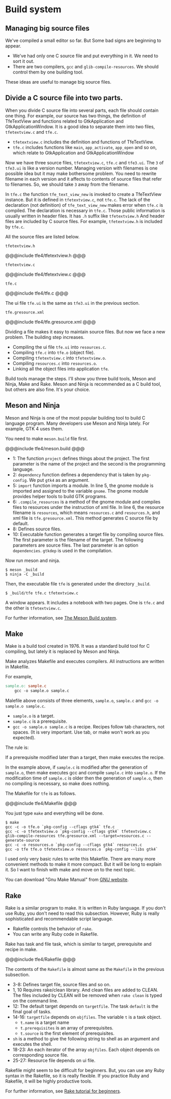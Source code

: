 # Build system

## Managing big source files

We've compiled a small editor so far.
But Some bad signs are beginning to appear.

- We've had only one C source file and put everything in it.
We need to sort it out.
- There are two compilers, `gcc` and `glib-compile-resources`.
We should control them by one building tool. 

These ideas are useful to manage big source files.

## Divide a C source file into two parts.

When you divide C source file into several parts, each file should contain one thing.
For example, our source has two things, the definition of TfeTextView and functions related to GtkApplication and GtkApplicationWindow.
It is a good idea to separate them into two files, `tfetextview.c` and `tfe.c`.

- `tfetextview.c` includes the definition and functions of TfeTextView.
- `tfe.c` includes functions like `main`, `app_activate`, `app_open` and so on, which relate to GtkApplication and GtkApplicationWindow

Now we have three source files, `tfetextview.c`, `tfe.c` and `tfe3.ui`.
The `3` of `tfe3.ui` is like a version number.
Managing version with filenames is one possible idea but it may make bothersome problem.
You need to rewrite filename in each version and it affects to contents of source files that refer to filenames.
So, we should take `3` away from the filename.

In `tfe.c` the function `tfe_text_view_new` is invoked to create a TfeTextView instance.
But it is defined in `tfetextview.c`, not `tfe.c`.
The lack of the declaration (not definition) of `tfe_text_view_new` makes error when `tfe.c` is compiled.
The declaration is necessary in `tfe.c`.
Those public information is usually written in header files.
It has `.h` suffix like `tfetextview.h`
And header files are included by C source files.
For example, `tfetextview.h` is included by `tfe.c`.

All the source files are listed below.

`tfetextview.h`

@@@include
tfe4/tfetextview.h
@@@

`tfetextview.c`

@@@include
tfe4/tfetextview.c
@@@

`tfe.c`

@@@include
tfe4/tfe.c
@@@

The ui file `tfe.ui` is the same as `tfe3.ui` in the previous section.

`tfe.gresource.xml`

@@@include
tfe4/tfe.gresource.xml
@@@

Dividing a file makes it easy to maintain source files.
But now we face a new problem.
The building step increases.

- Compiling the ui file `tfe.ui` into `resources.c`.
- Compiling `tfe.c` into `tfe.o` (object file).
- Compiling `tfetextview.c` into `tfetextview.o`.
- Compiling `resources.c` into `resources.o`.
- Linking all the object files into application `tfe`.

Build tools manage the steps.
I'll show you three build tools, Meson and Ninja, Make and Rake.
Meson and Ninja is recommended as a C build tool, but others are also fine.
It's your choice.

## Meson and Ninja

Meson and Ninja is one of the most popular building tool to build C language program.
Many developers use Meson and Ninja lately.
For example, GTK 4 uses them.

You need to make `meson.build` file first.

@@@include
tfe4/meson.build
@@@

- 1: The function `project` defines things about the project.
The first parameter is the name of the project and the second is the programming language.
- 2: `dependency` function defines a dependency that is taken by `pkg-config`.
We put `gtk4` as an argument.
- 5: `import` function imports a module.
In line 5, the gnome module is imported and assigned to the variable `gnome`.
The gnome module provides helper tools to build GTK programs.
- 6: `.compile_resources` is a method of the gnome module and compiles files to resources under the instruction of xml file.
In line 6, the resource filename is `resources`, which means `resources.c` and `resources.h`, and xml file is `tfe.gresource.xml`.
This method generates C source file by default.
- 8: Defines source files.
- 10: Executable function generates a target file by compiling source files.
The first parameter is the filename of the target. The following parameters are source files.
The last parameter is an option `dependencies`.
`gtkdep` is used in the compilation.

Now run meson and ninja.

    $ meson _build
    $ ninja -C _build

Then, the executable file `tfe` is generated under the directory `_build`.

    $ _build/tfe tfe.c tfetextview.c

A window appears.
It includes a notebook with two pages.
One is `tfe.c` and the other is `tfetextview.c`.

For further information, see [The Meson Build system](https://mesonbuild.com/).

## Make

Make is a build tool created in 1976.
It was a standard build tool for C compiling, but lately it is replaced by Meson and Ninja.

Make analyzes Makefile and executes compilers.
All instructions are written in Makefile.

For example,

~~~makefile
sample.o: sample.c
    gcc -o sample.o sample.c
~~~

Malefile above consists of three elements, `sample.o`, `sample.c` and `gcc -o sample.o sample.c`.

- `sample.o` is a target.
- `sample.c` is a prerequisite.
- `gcc -o sample.o sample.c` is a recipe.
Recipes follow tab characters, not spaces.
(It is very important. Use tab, or make won't work as you expected).

The rule is:

If a prerequisite modified later than a target, then make executes the recipe.

In the example above, if `sample.c` is modified after the generation of `sample.o`, then make executes gcc and compile `sample.c` into `sample.o`.
If the modification time of `sample.c` is older then the generation of `sample.o`, then no compiling is necessary, so make does nothing.

The Makefile for `tfe` is as follows.

@@@include
tfe4/Makefile
@@@

You just type `make` and everything will be done.

~~~
$ make
gcc -c -o tfe.o `pkg-config --cflags gtk4` tfe.c
gcc -c -o tfetextview.o `pkg-config --cflags gtk4` tfetextview.c
glib-compile-resources tfe.gresource.xml --target=resources.c --generate-source
gcc -c -o resources.o `pkg-config --cflags gtk4` resources.c
gcc -o tfe tfe.o tfetextview.o resources.o `pkg-config --libs gtk4`
~~~

I used only very basic rules to write this Makefile.
There are many more convenient methods to make it more compact.
But it will be long to explain it.
So I want to finish with make and move on to the next topic.

You can download "Gnu Make Manual" from [GNU website](https://www.gnu.org/software/make/manual/).

## Rake

Rake is a similar program to make.
It is written in Ruby language.
If you don't use Ruby, you don't need to read this subsection.
However, Ruby is really sophisticated and recommendable script language.

- Rakefile controls the behavior of `rake`.
- You can write any Ruby code in Rakefile.

Rake has task and file task, which is similar to target, prerequisite and recipe in make.

@@@include
tfe4/Rakefile
@@@

The contents of the `Rakefile` is almost same as the `Makefile` in the previous subsection. 

- 3-8: Defines target file, source files and so on.
- 1, 10 Requires  rake/clean library. And clean files are added to CLEAN.
The files included by CLEAN will be removed when `rake clean` is typed on the command line.
- 12: The default target depends on `targetfile`.
The task `default` is the final goal of tasks.
- 14-16: `targetfile` depends on `objfiles`.
The variable `t` is a task object.
  - `t.name` is a target name
  - `t.prerequisites` is an array of prerequisites.
  - `t.source` is the first element of prerequisites.
- `sh` is a method to give the following string to shell as an argument and executes the shell.
- 18-23: An each iterator of the array `objfiles`. Each object depends on corresponding source file.
- 25-27: Resource file depends on ui file.

Rakefile might seem to be difficult for beginners.
But, you can use any Ruby syntax in the Rakefile, so it is really flexible.
If you practice Ruby and Rakefile, it will be highly productive tools.

For further information, see [Rake tutorial for beginners](https://toshiocp.github.io/Rake-tutorial-for-beginners-en/LearningRake.html).
